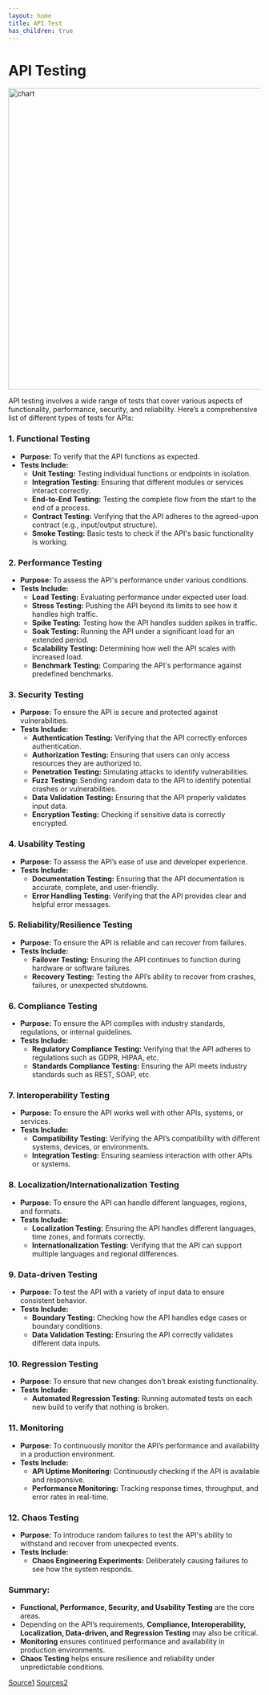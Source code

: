 ```yaml
---
layout: home
title: API Test
has_children: true
---
```


# API Testing

<img src="https://miro.medium.com/v2/resize:fit:1100/format:webp/0*2CfrdDKdfOmfB8Z9.gif" alt="chart" width="600px">

API testing involves a wide range of tests that cover various aspects of functionality, performance, security, and reliability. Here’s a comprehensive list of different types of tests for APIs:

### 1. **Functional Testing**
   - **Purpose:** To verify that the API functions as expected.
   - **Tests Include:**
     - **Unit Testing:** Testing individual functions or endpoints in isolation.
     - **Integration Testing:** Ensuring that different modules or services interact correctly.
     - **End-to-End Testing:** Testing the complete flow from the start to the end of a process.
     - **Contract Testing:** Verifying that the API adheres to the agreed-upon contract (e.g., input/output structure).
     - **Smoke Testing:** Basic tests to check if the API's basic functionality is working.

### 2. **Performance Testing**
   - **Purpose:** To assess the API's performance under various conditions.
   - **Tests Include:**
     - **Load Testing:** Evaluating performance under expected user load.
     - **Stress Testing:** Pushing the API beyond its limits to see how it handles high traffic.
     - **Spike Testing:** Testing how the API handles sudden spikes in traffic.
     - **Soak Testing:** Running the API under a significant load for an extended period.
     - **Scalability Testing:** Determining how well the API scales with increased load.
     - **Benchmark Testing:** Comparing the API's performance against predefined benchmarks.

### 3. **Security Testing**
   - **Purpose:** To ensure the API is secure and protected against vulnerabilities.
   - **Tests Include:**
     - **Authentication Testing:** Verifying that the API correctly enforces authentication.
     - **Authorization Testing:** Ensuring that users can only access resources they are authorized to.
     - **Penetration Testing:** Simulating attacks to identify vulnerabilities.
     - **Fuzz Testing:** Sending random data to the API to identify potential crashes or vulnerabilities.
     - **Data Validation Testing:** Ensuring that the API properly validates input data.
     - **Encryption Testing:** Checking if sensitive data is correctly encrypted.

### 4. **Usability Testing**
   - **Purpose:** To assess the API’s ease of use and developer experience.
   - **Tests Include:**
     - **Documentation Testing:** Ensuring that the API documentation is accurate, complete, and user-friendly.
     - **Error Handling Testing:** Verifying that the API provides clear and helpful error messages.

### 5. **Reliability/Resilience Testing**
   - **Purpose:** To ensure the API is reliable and can recover from failures.
   - **Tests Include:**
     - **Failover Testing:** Ensuring the API continues to function during hardware or software failures.
     - **Recovery Testing:** Testing the API’s ability to recover from crashes, failures, or unexpected shutdowns.

### 6. **Compliance Testing**
   - **Purpose:** To ensure the API complies with industry standards, regulations, or internal guidelines.
   - **Tests Include:**
     - **Regulatory Compliance Testing:** Verifying that the API adheres to regulations such as GDPR, HIPAA, etc.
     - **Standards Compliance Testing:** Ensuring the API meets industry standards such as REST, SOAP, etc.

### 7. **Interoperability Testing**
   - **Purpose:** To ensure the API works well with other APIs, systems, or services.
   - **Tests Include:**
     - **Compatibility Testing:** Verifying the API’s compatibility with different systems, devices, or environments.
     - **Integration Testing:** Ensuring seamless interaction with other APIs or systems.

### 8. **Localization/Internationalization Testing**
   - **Purpose:** To ensure the API can handle different languages, regions, and formats.
   - **Tests Include:**
     - **Localization Testing:** Ensuring the API handles different languages, time zones, and formats correctly.
     - **Internationalization Testing:** Verifying that the API can support multiple languages and regional differences.

### 9. **Data-driven Testing**
   - **Purpose:** To test the API with a variety of input data to ensure consistent behavior.
   - **Tests Include:**
     - **Boundary Testing:** Checking how the API handles edge cases or boundary conditions.
     - **Data Validation Testing:** Ensuring the API correctly validates different data inputs.

### 10. **Regression Testing**
   - **Purpose:** To ensure that new changes don’t break existing functionality.
   - **Tests Include:**
     - **Automated Regression Testing:** Running automated tests on each new build to verify that nothing is broken.

### 11. **Monitoring**
   - **Purpose:** To continuously monitor the API’s performance and availability in a production environment.
   - **Tests Include:**
     - **API Uptime Monitoring:** Continuously checking if the API is available and responsive.
     - **Performance Monitoring:** Tracking response times, throughput, and error rates in real-time.

### 12. **Chaos Testing**
   - **Purpose:** To introduce random failures to test the API's ability to withstand and recover from unexpected events.
   - **Tests Include:**
     - **Chaos Engineering Experiments:** Deliberately causing failures to see how the system responds.

### Summary:
- **Functional, Performance, Security, and Usability Testing** are the core areas.
- Depending on the API’s requirements, **Compliance, Interoperability, Localization, Data-driven, and Regression Testing** may also be critical.
- **Monitoring** ensures continued performance and availability in production environments. 
- **Chaos Testing** helps ensure resilience and reliability under unpredictable conditions.


[Source1](https://blog.bytebytego.com/p/ep83-explaining-9-types-of-api-testing?open=false#%C2%A7explaining-types-of-api-testing)
[Sources2](https://muuktest.com/blog/types-of-api-testing)
